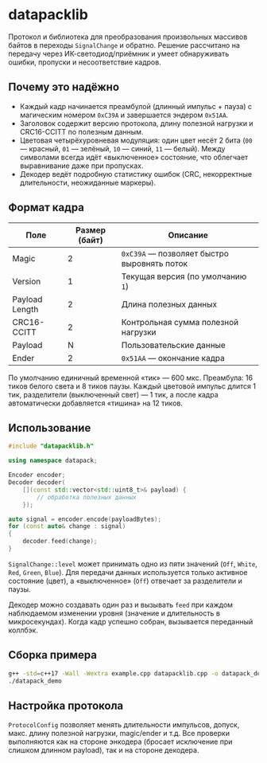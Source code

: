 # datapacklib

Протокол и библиотека для преобразования произвольных массивов байтов в переходы `SignalChange` и обратно. Решение рассчитано на передачу через ИК-светодиод/приёмник и умеет обнаруживать ошибки, пропуски и несоответствие кадров.

## Почему это надёжно

- Каждый кадр начинается преамбулой (длинный импульс + пауза) с магическим номером `0xC39A` и завершается эндером `0x51AA`.
- Заголовок содержит версию протокола, длину полезной нагрузки и CRC16-CCITT по полезным данным.
- Цветовая четырёхуровневая модуляция: один цвет несёт 2 бита (`00` — красный, `01` — зелёный, `10` — синий, `11` — белый). Между символами всегда идёт «выключенное» состояние, что облегчает выравнивание даже при пропусках.
- Декодер ведёт подробную статистику ошибок (CRC, некорректные длительности, неожиданные маркеры).

## Формат кадра

| Поле                | Размер (байт) | Описание                                      |
|---------------------|---------------|-----------------------------------------------|
| Magic               | 2             | `0xC39A` — позволяет быстро выровнять поток  |
| Version             | 1             | Текущая версия (по умолчанию `1`)             |
| Payload Length      | 2             | Длина полезных данных                         |
| CRC16-CCITT         | 2             | Контрольная сумма полезной нагрузки           |
| Payload             | N             | Пользовательские данные                       |
| Ender               | 2             | `0x51AA` — окончание кадра                    |

По умолчанию единичный временной «тик» — 600 мкс. Преамбула: 16 тиков белого света и 8 тиков паузы. Каждый цветовой импульс длится 1 тик, разделители (выключенный свет) — 1 тик, а после кадра автоматически добавляется «тишина» на 12 тиков.

## Использование

```cpp
#include "datapacklib.h"

using namespace datapack;

Encoder encoder;
Decoder decoder(
	[](const std::vector<std::uint8_t>& payload) {
		// обработка полезных данных
	});

auto signal = encoder.encode(payloadBytes);
for (const auto& change : signal)
{
	decoder.feed(change);
}
```

`SignalChange::level` может принимать одно из пяти значений (`Off`, `White`, `Red`, `Green`, `Blue`). Для передачи данных используется только активное состояние (цвет), а «выключенное» (`Off`) отвечает за разделители и паузы.

Декодер можно создавать один раз и вызывать `feed` при каждом наблюдаемом изменении уровня (значение и длительность в микросекундах). Когда кадр успешно собран, вызывается переданный коллбэк.

## Сборка примера

```bash
g++ -std=c++17 -Wall -Wextra example.cpp datapacklib.cpp -o datapack_demo
./datapack_demo
```

## Настройка протокола

`ProtocolConfig` позволяет менять длительности импульсов, допуск, макс. длину полезной нагрузки, magic/ender и т.д. Все проверки выполняются как на стороне энкодера (бросает исключение при слишком длинном payload), так и на стороне декодера.
